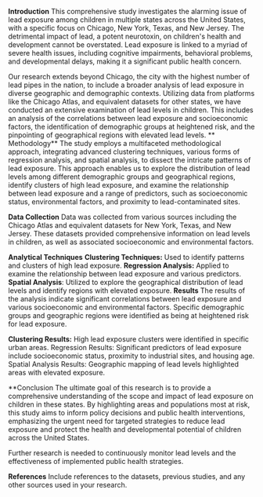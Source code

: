 **Introduction**
This comprehensive study investigates the alarming issue of lead exposure among children in multiple states across the United States, with a specific focus on Chicago, New York, Texas, and New Jersey. The detrimental impact of lead, a potent neurotoxin, on children's health and development cannot be overstated. Lead exposure is linked to a myriad of severe health issues, including cognitive impairments, behavioral problems, and developmental delays, making it a significant public health concern.

Our research extends beyond Chicago, the city with the highest number of lead pipes in the nation, to include a broader analysis of lead exposure in diverse geographic and demographic contexts. Utilizing data from platforms like the Chicago Atlas, and equivalent datasets for other states, we have conducted an extensive examination of lead levels in children. This includes an analysis of the correlations between lead exposure and socioeconomic factors, the identification of demographic groups at heightened risk, and the pinpointing of geographical regions with elevated lead levels.
**
Methodology**
The study employs a multifaceted methodological approach, integrating advanced clustering techniques, various forms of regression analysis, and spatial analysis, to dissect the intricate patterns of lead exposure. This approach enables us to explore the distribution of lead levels among different demographic groups and geographical regions, identify clusters of high lead exposure, and examine the relationship between lead exposure and a range of predictors, such as socioeconomic status, environmental factors, and proximity to lead-contaminated sites.

**Data Collection**
Data was collected from various sources including the Chicago Atlas and equivalent datasets for New York, Texas, and New Jersey. These datasets provided comprehensive information on lead levels in children, as well as associated socioeconomic and environmental factors.

**Analytical Techniques**
**Clustering Techniques:** Used to identify patterns and clusters of high lead exposure.
**Regression Analysis:** Applied to examine the relationship between lead exposure and various predictors.
**Spatial Analysis**: Utilized to explore the geographical distribution of lead levels and identify regions with elevated exposure.
**Results**
The results of the analysis indicate significant correlations between lead exposure and various socioeconomic and environmental factors. Specific demographic groups and geographic regions were identified as being at heightened risk for lead exposure.

**Clustering Results:** High lead exposure clusters were identified in specific urban areas.
Regression Results: Significant predictors of lead exposure include socioeconomic status, proximity to industrial sites, and housing age.
Spatial Analysis Results: Geographic mapping of lead levels highlighted areas with elevated exposure.

**Conclusion
The ultimate goal of this research is to provide a comprehensive understanding of the scope and impact of lead exposure on children in these states. By highlighting areas and populations most at risk, this study aims to inform policy decisions and public health interventions, emphasizing the urgent need for targeted strategies to reduce lead exposure and protect the health and developmental potential of children across the United States.

Further research is needed to continuously monitor lead levels and the effectiveness of implemented public health strategies.

**References**
Include references to the datasets, previous studies, and any other sources used in your research.

